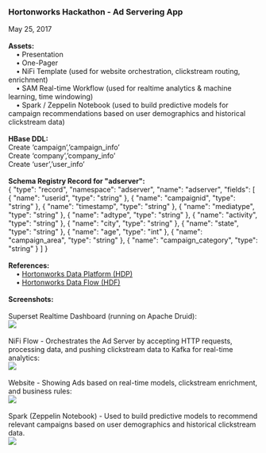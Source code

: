 <h3>Hortonworks Hackathon - Ad Servering App</h3>
May 25, 2017
<br>
<br><b>Assets:</b>
<br>&nbsp;&nbsp;&nbsp;&nbsp;&bull;&nbsp;Presentation
<br>&nbsp;&nbsp;&nbsp;&nbsp;&bull;&nbsp;One-Pager
<br>&nbsp;&nbsp;&nbsp;&nbsp;&bull;&nbsp;NiFi Template (used for website orchestration, clickstream routing, enrichment)
<br>&nbsp;&nbsp;&nbsp;&nbsp;&bull;&nbsp;SAM Real-time Workflow (used for realtime analytics & machine learning, time windowing)
<br>&nbsp;&nbsp;&nbsp;&nbsp;&bull;&nbsp;Spark / Zeppelin Notebook (used to build predictive models for campaign recommendations based on user demographics and historical clickstream data)
<br>
<br><b>HBase DDL:</b>
<br>Create ‘campaign’,’campaign_info’
<br>Create ‘company’,’company_info’
<br>Create ‘user’,’user_info’
<br>
<br><b>Schema Registry Record for "adserver":</b>
<br>{
 "type": "record",
 "namespace": "adserver",
 "name": "adserver",
 "fields": [
  {
   "name": "userid",
   "type": "string"
  },
  {
   "name": "campaignid",
   "type": "string"
  },
  {
   "name": "timestamp",
   "type": "string"
  },
  {
   "name": "mediatype",
   "type": "string"
  },
  {
   "name": "adtype",
   "type": "string"
  },
  {
   "name": "activity",
   "type": "string"
  },
  {
   "name": "city",
   "type": "string"
  },
  {
   "name": "state",
   "type": "string"
  },
  {
   "name": "age",
   "type": "int"
  },
  {
   "name": "campaign_area",
   "type": "string"
  },
  {
   "name": "campaign_category",
   "type": "string"
  }
 ]
}
<br>
<br><b>References:</b>
<br>&nbsp;&nbsp;&nbsp;&nbsp;&bull;&nbsp;<a href="https://hortonworks.com/products/data-center/hdp/">Hortonworks Data Platform (HDP)</a>
<br>&nbsp;&nbsp;&nbsp;&nbsp;&bull;&nbsp;<a href="https://hortonworks.com/products/data-center/hdf/">Hortonworks Data Flow (HDF)</a>
<br>
<br><b>Screenshots:</b>
<br>
<br>Superset Realtime Dashboard (running on Apache Druid):
<br><img src="./screenshots/Screen Shot 2017-05-25 at 10.09.56 AM.png" class="inline"/>
<br>
<br>NiFi Flow - Orchestrates the Ad Server by accepting HTTP requests, processing data, and pushing clickstream data to Kafka for real-time analytics:
<br><img src="./screenshots/Screen Shot 2017-05-26 at 9.43.06 AM.png" class="inline"/>
<br>
<br>Website - Showing Ads based on real-time models, clickstream enrichment, and business rules:
<br><img src="./screenshots/Screen Shot 2017-05-25 at 10.10.38 AM.png" class="inline"/>
<br>
<br>Spark (Zeppelin Notebook) - Used to build predictive models to recommend relevant campaigns based on user demographics and historical clickstream data.
<br><img src="./screenshots/Screen Shot 2017-05-26 at 1.26.07 PM.png" class="inline"/>
<br>
